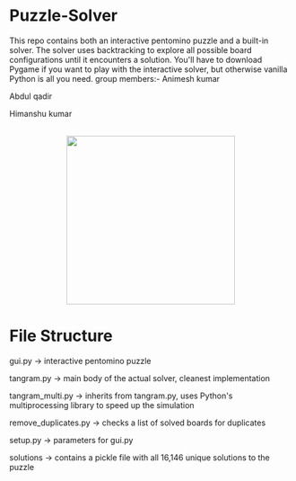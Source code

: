 # Puzzle-Solver

This repo contains both an interactive pentomino puzzle and a built-in solver. The solver uses backtracking to explore all possible board configurations until it encounters a solution. You'll have to download Pygame if you want to play with the interactive solver, but otherwise vanilla Python is all you need.
group members:-
Animesh kumar

Abdul qadir

Himanshu kumar
</br>
</br>

<p align="center">
  <img src="images/solutions.gif" width="300" height="300"/>
</p>

# File Structure
gui.py -> interactive pentomino puzzle

tangram.py -> main body of the actual solver, cleanest implementation

tangram_multi.py -> inherits from tangram.py, uses Python's multiprocessing library to speed up the simulation

remove_duplicates.py -> checks a list of solved boards for duplicates

setup.py -> parameters for gui.py

solutions -> contains a pickle file with all 16,146 unique solutions to the puzzle
